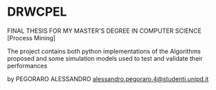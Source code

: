 # DRWCPEL
FINAL THESIS FOR MY MASTER'S DEGREE IN COMPUTER SCIENCE [Process Mining]

The project contains both python implementations of the Algorithms proposed and some simulation models used to test and validate their performances

by PEGORARO ALESSANDRO alessandro.pegoraro.4@studenti.unipd.it
